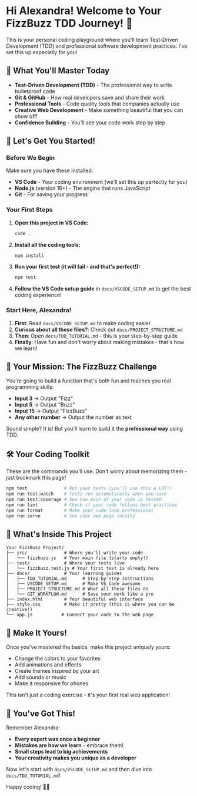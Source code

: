 # Hi Alexandra! Welcome to Your FizzBuzz TDD Journey! 🎯

This is your personal coding playground where you'll learn Test-Driven Development (TDD) and professional software development practices. I've set this up especially for you!

## 🌟 What You'll Master Today

- **Test-Driven Development (TDD)** - The professional way to write bulletproof code
- **Git & GitHub** - How real developers save and share their work
- **Professional Tools** - Code quality tools that companies actually use
- **Creative Web Development** - Make something beautiful that you can show off!
- **Confidence Building** - You'll see your code work step by step

## 🚀 Let's Get You Started!

### Before We Begin

Make sure you have these installed:
- **VS Code** - Your coding environment (we'll set this up perfectly for you)
- **Node.js** (version 16+) - The engine that runs JavaScript
- **Git** - For saving your progress

### Your First Steps

1. **Open this project in VS Code:**
   ```bash
   code .
   ```

2. **Install all the coding tools:**
   ```bash
   npm install
   ```

3. **Run your first test (it will fail - and that's perfect!):**
   ```bash
   npm test
   ```

4. **Follow the VS Code setup guide** in `docs/VSCODE_SETUP.md` to get the best coding experience!

### Start Here, Alexandra!

1. **First**: Read `docs/VSCODE_SETUP.md` to make coding easier
2. **Curious about all these files?**: Check out `docs/PROJECT_STRUCTURE.md` 
3. **Then**: Open `docs/TDD_TUTORIAL.md` - this is your step-by-step guide
4. **Finally**: Have fun and don't worry about making mistakes - that's how we learn!

## 🎯 Your Mission: The FizzBuzz Challenge

You're going to build a function that's both fun and teaches you real programming skills:

- **Input 3** → Output "Fizz"
- **Input 5** → Output "Buzz"  
- **Input 15** → Output "FizzBuzz"
- **Any other number** → Output the number as text

Sound simple? It is! But you'll learn to build it the **professional way** using TDD.

## 🛠️ Your Coding Toolkit

These are the commands you'll use. Don't worry about memorizing them - just bookmark this page!

```bash
npm test              # Run your tests (you'll use this A LOT!)
npm run test:watch    # Tests run automatically when you save
npm run test:coverage # See how much of your code is tested
npm run lint          # Check if your code follows best practices
npm run format        # Make your code look professional
npm run serve         # See your web page locally
```

## 📁 What's Inside This Project

```
Your FizzBuzz Project/
├── src/              # Where you'll write your code
│   └── fizzbuzz.js   # Your main file (starts empty!)
├── test/             # Where your tests live
│   └── fizzbuzz.test.js # Your first test is already here
├── docs/             # Your learning guides
│   ├── TDD_TUTORIAL.md      # Step-by-step instructions
│   ├── VSCODE_SETUP.md      # Make VS Code awesome
│   ├── PROJECT_STRUCTURE.md # What all these files do
│   └── GIT_WORKFLOW.md      # Save your work like a pro
├── index.html        # Your beautiful web interface
├── style.css         # Make it pretty (this is where you can be creative!)
└── app.js           # Connect your code to the web page
```

## 🌈 Make It Yours!

Once you've mastered the basics, make this project uniquely yours:
- Change the colors to your favorites
- Add animations and effects
- Create themes inspired by your art
- Add sounds or music
- Make it responsive for phones

This isn't just a coding exercise - it's your first real web application!

## 🎉 You've Got This!

Remember Alexandra:
- **Every expert was once a beginner**
- **Mistakes are how we learn** - embrace them!
- **Small steps lead to big achievements**
- **Your creativity makes you unique as a developer**

Now let's start with `docs/VSCODE_SETUP.md` and then dive into `docs/TDD_TUTORIAL.md`!

Happy coding! 💜✨